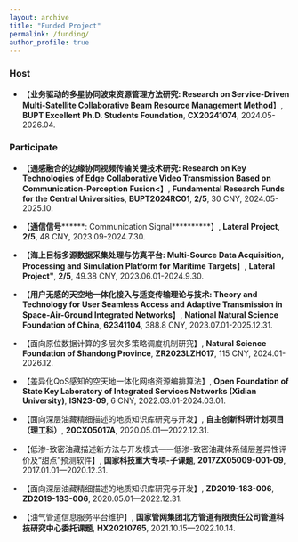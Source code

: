 ```yaml
---
layout: archive
title: "Funded Project"
permalink: /funding/
author_profile: true
---
```


### Host
* 【**业务驱动的多星协同波束资源管理方法研究: Research on Service-Driven Multi-Satellite Collaborative Beam Resource Management Method**】, **BUPT Excellent Ph.D. Students Foundation**, **CX20241074**, 2024.05-2026.04.

### Participate
* 【**通感融合的边缘协同视频传输关键技术研究: Research on Key Technologies of Edge Collaborative Video Transmission Based on Communication-Perception Fusion<**】, **Fundamental Research Funds for the Central Universities**, **BUPT2024RC01**, **2/5**, 30 CNY, 2024.05-2025.10.

* 【**通信信号********: Communication Signal**********】, **Lateral Project**, **2/5**, 48 CNY, 2023.09-2024.7.30.

* 【**海上目标多源数据采集处理与仿真平台: Multi-Source Data Acquisition, Processing and Simulation Platform for Maritime Targets**】, **Lateral Project"**, **2/5**, 49.38 CNY, 2023.06.01-2024.9.30.

* 【**用户无感的天空地一体化接入与适变传输理论与技术: Theory and Technology for User Seamless Access and Adaptive Transmission in Space-Air-Ground Integrated Networks**】, **National Natural Science Foundation of China**, **62341104**, 388.8 CNY, 2023.07.01-2025.12.31.

* 【面向原位数据计算的多层次多策略调度机制研究】, **Natural Science Foundation of Shandong Province**, **ZR2023LZH017**, 115 CNY, 2024.01-2026.12.

* 【差异化QoS感知的空天地一体化网络资源编排算法】, **Open Foundation of State Key Laboratory of Integrated Services Networks (Xidian University)**, **ISN23-09**, 6 CNY, 2022.03.01-2024.03.01.

* 【面向深层油藏精细描述的地质知识库研究与开发】, **自主创新科研计划项目（理工科）**, **20CX05017A**, 2020.05.01—2022.12.31.

* 【低渗-致密油藏描述新方法与开发模式——低渗-致密油藏体系储层差异性评价及“甜点”预测软件】, **国家科技重大专项-子课题**, **2017ZX05009-001-09**, 2017.01.01—2020.12.31.

* 【面向深层油藏精细描述的地质知识库研究与开发】, **ZD2019-183-006**, **ZD2019-183-006**, 2020.05.01—2022.12.31.

* 【油气管道信息服务平台维护】, **国家管网集团北方管道有限责任公司管道科技研究中心委托课题**, **HX20210765**, 2021.10.15—2022.10.14.
